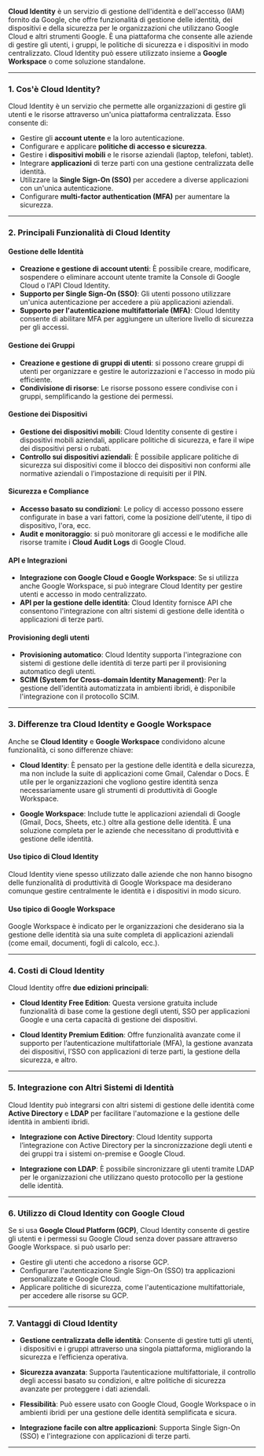 **Cloud Identity** è un servizio di gestione dell'identità e dell'accesso (IAM) fornito da Google, che offre funzionalità di gestione delle identità, dei dispositivi e della sicurezza 
per le organizzazioni che utilizzano Google Cloud e altri strumenti Google.
È una piattaforma che consente alle aziende di gestire gli utenti, i gruppi, le politiche di sicurezza e i dispositivi in modo centralizzato. 
Cloud Identity può essere utilizzato insieme a **Google Workspace** o come soluzione standalone.

---

### **1. Cos'è Cloud Identity?**

Cloud Identity è un servizio che permette alle organizzazioni di gestire gli utenti e le risorse attraverso un'unica piattaforma centralizzata. Esso consente di:

- Gestire gli **account utente** e la loro autenticazione.
- Configurare e applicare **politiche di accesso e sicurezza**.
- Gestire i **dispositivi mobili** e le risorse aziendali (laptop, telefoni, tablet).
- Integrare **applicazioni** di terze parti con una gestione centralizzata delle identità.
- Utilizzare la **Single Sign-On (SSO)** per accedere a diverse applicazioni con un'unica autenticazione.
- Configurare **multi-factor authentication (MFA)** per aumentare la sicurezza.

---

### **2. Principali Funzionalità di Cloud Identity**

#### **Gestione delle Identità**
- **Creazione e gestione di account utenti**: È possibile creare, modificare, sospendere o eliminare account utente tramite la Console di Google Cloud o l'API Cloud Identity.
- **Supporto per Single Sign-On (SSO)**: Gli utenti possono utilizzare un'unica autenticazione per accedere a più applicazioni aziendali.
- **Supporto per l'autenticazione multifattoriale (MFA)**: Cloud Identity consente di abilitare MFA per aggiungere un ulteriore livello di sicurezza per gli accessi.

#### **Gestione dei Gruppi**
- **Creazione e gestione di gruppi di utenti**: si possono creare gruppi di utenti per organizzare e gestire le autorizzazioni e l'accesso in modo più efficiente.
- **Condivisione di risorse**: Le risorse possono essere condivise con i gruppi, semplificando la gestione dei permessi.

#### **Gestione dei Dispositivi**
- **Gestione dei dispositivi mobili**: Cloud Identity consente di gestire i dispositivi mobili aziendali, applicare politiche di sicurezza, e fare il wipe dei dispositivi persi o rubati.
- **Controllo sui dispositivi aziendali**: È possibile applicare politiche di sicurezza sui dispositivi come il blocco dei dispositivi non conformi alle normative aziendali o l’impostazione di requisiti per il PIN.

#### **Sicurezza e Compliance**
- **Accesso basato su condizioni**: Le policy di accesso possono essere configurate in base a vari fattori, come la posizione dell'utente, il tipo di dispositivo, l'ora, ecc.
- **Audit e monitoraggio**: si può monitorare gli accessi e le modifiche alle risorse tramite i **Cloud Audit Logs** di Google Cloud.

#### **API e Integrazioni**
- **Integrazione con Google Cloud e Google Workspace**: Se si utilizza anche Google Workspace, si può integrare Cloud Identity per gestire utenti e accesso in modo centralizzato.
- **API per la gestione delle identità**: Cloud Identity fornisce API che consentono l'integrazione con altri sistemi di gestione delle identità o applicazioni di terze parti.

#### **Provisioning degli utenti**
- **Provisioning automatico**: Cloud Identity supporta l'integrazione con sistemi di gestione delle identità di terze parti per il provisioning automatico degli utenti.
- **SCIM (System for Cross-domain Identity Management)**: Per la gestione dell'identità automatizzata in ambienti ibridi, è disponibile l'integrazione con il protocollo SCIM.

---

### **3. Differenze tra Cloud Identity e Google Workspace**

Anche se **Cloud Identity** e **Google Workspace** condividono alcune funzionalità, ci sono differenze chiave:

- **Cloud Identity**: È pensato per la gestione delle identità e della sicurezza, ma non include la suite di applicazioni come Gmail, Calendar o Docs. È utile per le organizzazioni che vogliono gestire identità senza necessariamente usare gli strumenti di produttività di Google Workspace.
  
- **Google Workspace**: Include tutte le applicazioni aziendali di Google (Gmail, Docs, Sheets, etc.) oltre alla gestione delle identità. È una soluzione completa per le aziende che necessitano di produttività e gestione delle identità.

#### **Uso tipico di Cloud Identity**
Cloud Identity viene spesso utilizzato dalle aziende che non hanno bisogno delle funzionalità di produttività di Google Workspace ma desiderano comunque gestire centralmente le identità e i dispositivi in modo sicuro.

#### **Uso tipico di Google Workspace**
Google Workspace è indicato per le organizzazioni che desiderano sia la gestione delle identità sia una suite completa di applicazioni aziendali (come email, documenti, fogli di calcolo, ecc.).

---

### **4. Costi di Cloud Identity**

Cloud Identity offre **due edizioni principali**:

- **Cloud Identity Free Edition**: Questa versione gratuita include funzionalità di base come la gestione degli utenti, SSO per applicazioni Google e una certa capacità di gestione dei dispositivi.
  
- **Cloud Identity Premium Edition**: Offre funzionalità avanzate come il supporto per l’autenticazione multifattoriale (MFA), la gestione avanzata dei dispositivi, l’SSO con applicazioni di terze parti, la gestione della sicurezza, e altro.

---

### **5. Integrazione con Altri Sistemi di Identità**

Cloud Identity può integrarsi con altri sistemi di gestione delle identità come **Active Directory** e **LDAP** per facilitare l'automazione e la gestione delle identità in ambienti ibridi.

- **Integrazione con Active Directory**: Cloud Identity supporta l’integrazione con Active Directory per la sincronizzazione degli utenti e dei gruppi tra i sistemi on-premise e Google Cloud.
  
- **Integrazione con LDAP**: È possibile sincronizzare gli utenti tramite LDAP per le organizzazioni che utilizzano questo protocollo per la gestione delle identità.

---

### **6. Utilizzo di Cloud Identity con Google Cloud**

Se si usa  **Google Cloud Platform (GCP)**, Cloud Identity  consente di gestire gli utenti e i permessi su Google Cloud senza dover passare attraverso Google Workspace. si può usarlo per:

- Gestire gli utenti che accedono a risorse GCP.
- Configurare l'autenticazione Single Sign-On (SSO) tra applicazioni personalizzate e Google Cloud.
- Applicare politiche di sicurezza, come l'autenticazione multifattoriale, per accedere alle risorse su GCP.

---

### **7. Vantaggi di Cloud Identity**

- **Gestione centralizzata delle identità**: Consente di gestire tutti gli utenti, i dispositivi e i gruppi attraverso una singola piattaforma, migliorando la sicurezza e l’efficienza operativa.
  
- **Sicurezza avanzata**: Supporta l’autenticazione multifattoriale, il controllo degli accessi basato su condizioni, e altre politiche di sicurezza avanzate per proteggere i dati aziendali.
  
- **Flessibilità**: Può essere usato con Google Cloud, Google Workspace o in ambienti ibridi per una gestione delle identità semplificata e sicura.
  
- **Integrazione facile con altre applicazioni**: Supporta Single Sign-On (SSO) e l'integrazione con applicazioni di terze parti.

---
